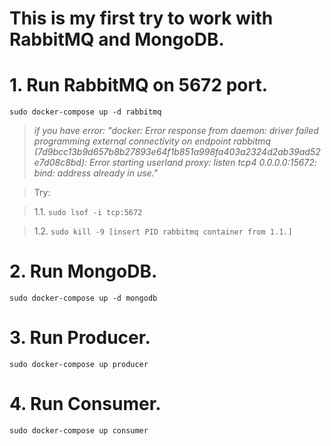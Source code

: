 # This is my first try to work with RabbitMQ and MongoDB. 

# 1. Run RabbitMQ on 5672 port.

```sudo docker-compose up -d rabbitmq```

>*if you have error: "docker: Error response from daemon: driver failed programming external connectivity on endpoint rabbitmq (7d9bcc13b9d657b8b27893e64f1b851a998fa403a2324d2ab39ad52e7d08c8bd): Error starting userland proxy: listen tcp4 0.0.0.0:15672: bind: address already in use."*

>Try:

>1.1. ```sudo lsof -i tcp:5672```

>1.2. ```sudo kill -9 [insert PID rabbitmq container from 1.1.]```

# 2. Run MongoDB.

```sudo docker-compose up -d mongodb```

# 3. Run Producer.

```sudo docker-compose up producer```

# 4. Run Consumer.

```sudo docker-compose up consumer```


